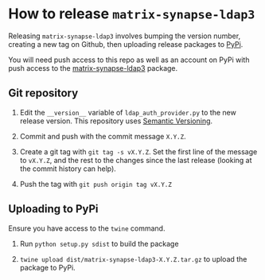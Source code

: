 # How to release `matrix-synapse-ldap3`

Releasing `matrix-synapse-ldap3` involves bumping the version number, creating
a new tag on Github, then uploading release packages to
[PyPi](https://pypi.org).

You will need push access to this repo as well as an account on PyPi with push
access to the
[matrix-synapse-ldap3](https://pypi.org/project/matrix-synapse-ldap3/) package.

## Git repository

1. Edit the `__version__` variable of `ldap_auth_provider.py` to the new release
version. This repository uses [Semantic Versioning](https://semver.org/).

1. Commit and push with the commit message `X.Y.Z`.

1. Create a git tag with `git tag -s vX.Y.Z`. Set the first line of the message
   to `vX.Y.Z`, and the rest to the changes since the last release (looking at
   the commit history can help).

1. Push the tag with `git push origin tag vX.Y.Z`

## Uploading to PyPi

Ensure you have access to the `twine` command.

1. Run `python setup.py sdist` to build the package

1. `twine upload dist/matrix-synapse-ldap3-X.Y.Z.tar.gz` to upload the package
   to PyPi.
